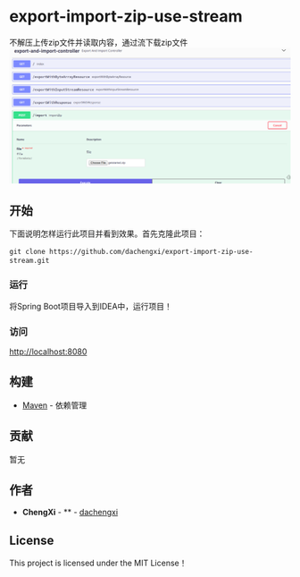 # export-import-zip-use-stream

不解压上传zip文件并读取内容，通过流下载zip文件
![](sample.png)

## 开始

下面说明怎样运行此项目并看到效果。首先克隆此项目：

```
git clone https://github.com/dachengxi/export-import-zip-use-stream.git
```

### 运行

将Spring Boot项目导入到IDEA中，运行项目！

### 访问

[http://localhost:8080](http://localhost:8080)

## 构建

* [Maven](https://maven.apache.org/) - 依赖管理

## 贡献

暂无

## 作者

* **ChengXi** - ** - [dachengxi](https://github.com/dachengxi)

## License

This project is licensed under the MIT License！